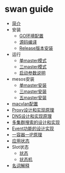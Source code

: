 # swan guide

* [简介](README.md)
* 安装
    * [GO环境配置](setup/env.md)
    * [源码编译](setup/source.md)
    * [Release版本安装](setup/release.md)
* 运行
    * [单master模式](run/single.md)
    * [三master模式](run/three.md)
    * [启动参数说明](run/explain.md)
* mesos安装
    * [单master安装](mesos/single.md)
    * [三master安装](mesos/three.md)
    * [五master安装](mesos/five.md)
* [macvlan配置](macvlan/README.md)
* [Proxy设计和实现原理](proxy/README.md)
* [DNS设计和实现原理](dns/README.md)
* [多集群搜索的设计和实现](multiple-cluster/README.md)
* [Event功能的设计实现](event/README.md)
* [一容器一IP原理](fixed-ip/README.md)
* [应用状态](fsm/app.md)
* Slot状态
    * [状态](slot/state.md)
    * [状态机](slot/fsm.md)
* [名词解释](explain/README.md)

